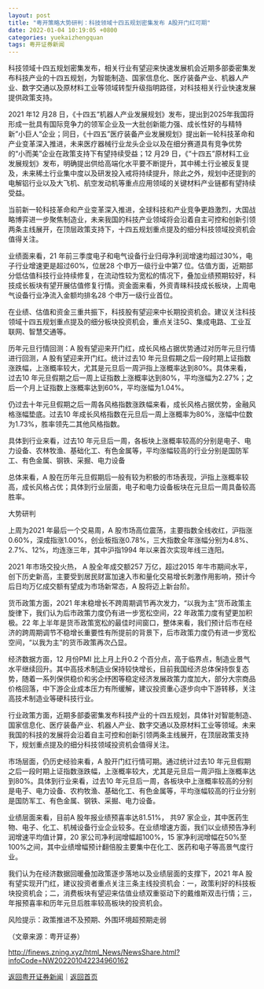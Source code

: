 ```yaml
---
layout: post
title: "粤开策略大势研判：科技领域十四五规划密集发布 A股开门红可期"
date: 2022-01-04 10:19:05 +0800
categories: yuekaizhengquan
tags: 粤开证券新闻
---
```

<p>科技领域十四五规划密集发布，相关行业有望迎来快速发展机会近期多部委密集发布科技产业的十四五规划，为智能制造、国家信息化、医疗装备产业、机器人产业、数字交通以及原材料工业等领域转型升级指明路径，对科技相关行业快速发展提供政策支持。</p>
 <p>2021 年12 月28 日，《十四五“机器人产业发展规划》发布，提出到2025年我国将形成一批具有国际竞争力的领军企业及一大批创新能力强、成长性好的与精特新”小巨人“企业；同日，《十四五”医疗装备产业发展规划》提出新一轮科技革命和产业变革深入推进，未来医疗器械行业龙头企业以及在细分赛道具有竞争优势的“小而美”企业在政策支持下有望持续受益；12 月29 日，《“十四五”原材料工业发展规划》发布，明确提出供给高端化水平要不断提升，其中稀土行业被反复提及，未来稀土行业集中度以及研发投入戒将持续提升，除此之外，规划中还提到的电解铝行业以及大飞机、航空发动机等重点应用领域的关键材料产业链都有望持续受益。</p>
 <p>当前新一轮科技革命和产业变革深入推进，全球科技和产业竞争更趋激烈，大国战略博弈进一步聚焦制造业，未来我国的科技产业领域将会沿着自主可控和创新引领两条主线展开，在顶层政策支持下，十四五规划重点提及的细分科技领域投资机会值得关注。</p>
 <p>业绩面来看，21 年前三季度电子和电气设备行业归母净利润增速均超过30%，电子行业增速更是超过60%，位居28 个申万一级行业中第7 位。估值方面，近期部分低估值科技行业持续修复，在流动性较为宽松的情况下，叠加业绩预期较好，科技成长板块有望开展估值修复行情。资金面来看，外资青睐科技成长板块，上周电气设备行业净流入金额均排名28 个申万一级行业首位。</p>
 <p>在业绩、估值和资金三重共振下，科技股有望迎来中长期投资机会。建议关注科技领域十四五规划重点提及的细分板块投资机会，重点关注5G、集成电路、工业互联网、智慧交通等。</p>
 <p>历年元旦行情回测：A 股有望迎来开门红，成长风格占据优势通过对历年元旦行情进行回测，A 股有望迎来开门红。统计过去10 年元旦假期之后一段时期上证指数涨跌幅，上涨概率较大，尤其是元旦后一周沪指上涨概率达到80%。具体来看，过去10 年元旦假期之后一周上证指数上涨概率达到80%，平均涨幅为2.27%；之后一个月上证指数上涨概率达到60%，平均涨幅为1.04%。</p>
 <p>仍过去十年元旦假期之后一周各风格指数涨跌幅来看，成长风格占据优势，金融风格涨幅垫底。过去10 年成长风格指数在元旦后一周上涨概率为80%，涨幅中位数为1.73%，胜率领先二其他风格指数。</p>
 <p>具体到行业来看，过去10 年元旦后一周，各板块上涨概率较高的分别是电子、电力设备、农林牧渔、基础化工、有色金属等，平均涨幅较高的行业分别是国防军工、有色金属、钢铁、采掘、电力设备</p>
 <p>总体来看，A 股在历年元旦假期后一般有较为积极的市场表现，沪指上涨概率较高，成长风格占优；具体到行业层面，电子和电力设备板块在元旦后一周具备较高胜率。</p>
 <p>大势研判</p>
 <p>上周为2021 年最后一个交易周，A 股市场高位震荡，主要指数全线收红，沪指涨0.60%，深成指涨1.00%，创业板指涨0.78%，三大指数全年涨幅分别为4.8%、2.7%、12%，均连涨三年，其中沪指1994 年以来首次实现年线三连阳。</p>
 <p>2021 年市场交投火热， A 股全年成交额257 万亿，超过2015 年牛市期间水平，创下历史新高，主要受到居民财富加速入市和量化交易增长刺激作用影响，预计今后日均万亿成交额有望成为市场新常态，A 股将迈上新台阶。</p>
 <p>货币政策方面，2021 年末稳增长不跨周期调节再次发力，“以我为主”货币政策主旋律下，我们认为后市政策力度仍有进一步宽松空间，22 年政策力度有望更加积极。22 年上半年是货币政策宽松的最佳时间窗口，整体来看，我们预计后市在经济的跨周期调节不稳增长重要性有所提前的背景下，后市政策力度仍有进一步宽松空间，“以我为主”的货币政策再次凸显。</p>
 <p>经济数据方面，12 月份PMI 比上月上升0.2 个百分点，高于临界点，制造业景气水平继续回升。其中高技术制造业保持较快增长，目前我国经济总体保持恢复态势，随着一系列保供稳价和劣企纾困等稳定经济发展政策力度加大，部分大宗商品价格回落，中下游企业成本压力有所缓解，建议投资重心逐步向中下游转移，关注高技术制造业等硬科技行业。</p>
 <p>行业政策方面，近期多部委密集发布科技产业的十四五规划，具体针对智能制造、国家信息化、医疗装备产业、机器人产业、数字交通以及原材料工业等领域。未来我国的科技的发展将会沿着自主可控和创新引领两条主线展开，在顶层政策支持下，规划重点提及的细分科技领域投资机会值得关注。</p>
 <p>市场层面，仍历史经验来看，A 股开门红行情可期。通过统计过去10 年元旦假期之后一段时期上证指数涨跌幅，上涨概率较大，尤其是元旦后一周沪指上涨概率达到80%。具体到行业来看，过去10 年元旦后一周，各板块中上涨概率较高的分别是电子、电力设备、农枃牧渔、基础化工、有色金属等，平均涨幅较高的行业分别是国防军工、有色金属、钢铁、采掘、电力设备。</p>
 <p>业绩层面来看，目前A 股年报业绩预喜率达81.51%， 共97 家企业，其中医药生物、电子、化工、机械设备行业企业较多。在业绩增速方面，我们以业绩预告净利润增速平均值计算，20 家公司净利润增幅超100%，15 家净利润增幅在50%至100%之间，其中业绩增幅预计翻倍股主要集中在化工、医药和电子等高景气度行业。</p>
 <p>我们认为在经济数据回暖叠加政策逐步落地以及业绩层面的支撑下，2021 年A 股有望实现开门红，建议投资者重点关注三条主线投资机会：一，政策利好的科技板块投资机会；二，消费板块有望迎来估值业绩双重驱动下的戴维斯双击行情；三，年报预喜率和历年元旦后胜率较高板块的投资机会。</p>
 <p>风险提示：政策推进不及预期、外围环境超预期走弱</p><p class="em_media">（文章来源：粤开证券）</p>

<http://finews.zning.xyz/html_News/NewsShare.html?infoCode=NW202201042234960162>

[返回粤开证券新闻](//finews.withounder.com/category/yuekaizhengquan.html)｜[返回首页](//finews.withounder.com/)
